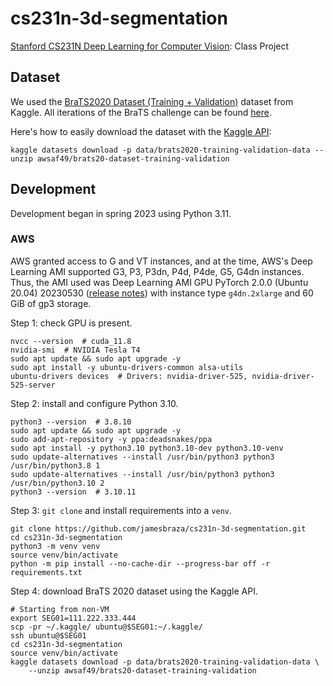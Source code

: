 # cs231n-3d-segmentation

[Stanford CS231N Deep Learning for Computer Vision][1]: Class Project

## Dataset

We used the [BraTS2020 Dataset (Training + Validation)][5] dataset from Kaggle.
All iterations of the BraTS challenge can be found [here][3].

Here's how to easily download the dataset with the [Kaggle API][4]:

```console
kaggle datasets download -p data/brats2020-training-validation-data --unzip awsaf49/brats20-dataset-training-validation
```

## Development

Development began in spring 2023 using Python 3.11.

### AWS

AWS granted access to G and VT instances, and at the time,
AWS's Deep Learning AMI supported G3, P3, P3dn, P4d, P4de, G5, G4dn instances.
Thus, the AMI used was
Deep Learning AMI GPU PyTorch 2.0.0 (Ubuntu 20.04) 20230530 ([release notes][6])
with instance type `g4dn.2xlarge` and 60 GiB of gp3 storage.

Step 1: check GPU is present.

```shell
nvcc --version  # cuda_11.8
nvidia-smi  # NVIDIA Tesla T4
sudo apt update && sudo apt upgrade -y
sudo apt install -y ubuntu-drivers-common alsa-utils
ubuntu-drivers devices  # Drivers: nvidia-driver-525, nvidia-driver-525-server
```

Step 2: install and configure Python 3.10.

```shell
python3 --version  # 3.8.10
sudo apt update && sudo apt upgrade -y
sudo add-apt-repository -y ppa:deadsnakes/ppa
sudo apt install -y python3.10 python3.10-dev python3.10-venv
sudo update-alternatives --install /usr/bin/python3 python3 /usr/bin/python3.8 1
sudo update-alternatives --install /usr/bin/python3 python3 /usr/bin/python3.10 2
python3 --version  # 3.10.11
```

Step 3: `git clone` and install requirements into a `venv`.

```shell
git clone https://github.com/jamesbraza/cs231n-3d-segmentation.git
cd cs231n-3d-segmentation
python3 -m venv venv
source venv/bin/activate
python -m pip install --no-cache-dir --progress-bar off -r requirements.txt
```

Step 4: download BraTS 2020 dataset using the Kaggle API.

```shell
# Starting from non-VM
export SEG01=111.222.333.444
scp -pr ~/.kaggle/ ubuntu@$SEG01:~/.kaggle/
ssh ubuntu@$SEG01
cd cs231n-3d-segmentation
source venv/bin/activate
kaggle datasets download -p data/brats2020-training-validation-data \
    --unzip awsaf49/brats20-dataset-training-validation
```

[1]: http://cs231n.stanford.edu/
[3]: https://www.med.upenn.edu/cbica/brats/
[4]: https://github.com/Kaggle/kaggle-api
[5]: https://www.kaggle.com/datasets/awsaf49/brats20-dataset-training-validation
[6]: https://aws.amazon.com/releasenotes/aws-deep-learning-ami-gpu-pytorch-2-0-ubuntu-20-04/
